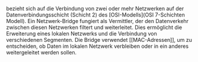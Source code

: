 bezieht sich auf die Verbindung von zwei oder mehr Netzwerken auf der Datenverbindungsschicht (Schicht 2) des [OSI-Modells](OSI 7-Schichten Modell). Ein Netzwerk-Bridge fungiert als Vermittler, der den Datenverkehr zwischen diesen Netzwerken filtert und weiterleitet. Dies ermöglicht die Erweiterung eines lokalen Netzwerks und die Verbindung von verschiedenen Segmenten. Die Bridge verwendet [[MAC-Adressen]], um zu entscheiden, ob Daten im lokalen Netzwerk verbleiben oder in ein anderes weitergeleitet werden sollen.